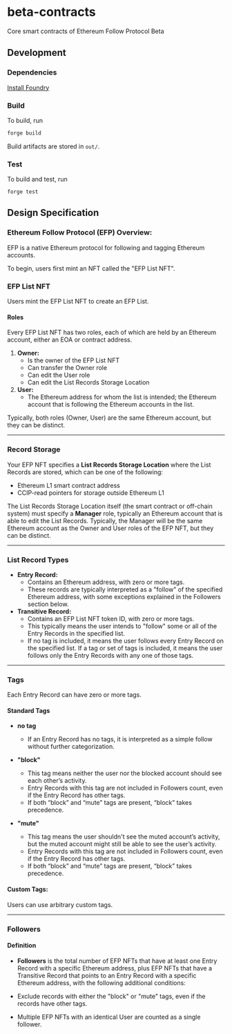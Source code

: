 # beta-contracts
Core smart contracts of Ethereum Follow Protocol Beta

## Development

### Dependencies
[Install Foundry](https://book.getfoundry.sh/getting-started/installation)

### Build
To build, run
```bash
forge build
```

Build artifacts are stored in `out/`.

### Test
To build and test, run
```
forge test
```

## Design Specification

### Ethereum Follow Protocol (EFP) Overview:

EFP is a native Ethereum protocol for following and tagging Ethereum accounts.

To begin, users first mint an NFT called the "EFP List NFT".

### EFP List NFT

Users mint the EFP List NFT to create an EFP List.

#### Roles
Every EFP List NFT has two roles, each of which are held by an Ethereum account, either an EOA or contract address.

1. **Owner:**
   - Is the owner of the EFP List NFT
   - Can transfer the Owner role
   - Can edit the User role
   - Can edit the List Records Storage Location
2. **User:**
   - The Ethereum address for whom the list is intended; the Ethereum account that is following the Ethereum accounts in the list.

Typically, both roles (Owner, User) are the same Ethereum account, but they can be distinct.

---

### Record Storage

Your EFP NFT specifies a **List Records Storage Location** where the List Records are stored, which can be one of the following:
  * Ethereum L1 smart contract address
  * CCIP-read pointers for storage outside Ethereum L1

The List Records Storage Location itself (the smart contract or off-chain system) must specify a **Manager** role, typically an Ethereum account that is able to edit the List Records. Typically, the Manager will be the same Ethereum account as the Owner and User roles of the EFP NFT, but they can be distinct.

---

### List Record Types

* **Entry Record:**
   - Contains an Ethereum address, with zero or more tags.
   - These records are typically interpreted as a "follow" of the specified Ethereum address, with some exceptions explained in the Followers section below.
* **Transitive Record:**
   - Contains an EFP List NFT token ID, with zero or more tags.
   - This typically means the user intends to "follow" some or all of the Entry Records in the specified list.
   - If no tag is included, it means the user follows every Entry Record on the specified list. If a tag or set of tags is included, it means the user follows only the Entry Records with any one of those tags.

---

### Tags

Each Entry Record can have zero or more tags.

#### Standard Tags
- **no tag**
  - If an Entry Record has no tags, it is interpreted as a simple follow without further categorization.

- **"block"**
  - This tag means neither the user nor the blocked account should see each other’s activity.
  - Entry Records with this tag are not included in Followers count, even if the Entry Record has other tags.
  - If both “block” and “mute” tags are present, “block” takes precedence.

- **"mute"**
  - This tag means the user shouldn't see the muted account’s activity, but the muted account might still be able to see the user’s activity.
  - Entry Records with this tag are not included in Followers count, even if the Entry Record has other tags.
  - If both “block” and “mute” tags are present, “block” takes precedence.

#### Custom Tags:
Users can use arbitrary custom tags.

---

### Followers

#### Definition
- **Followers** is the total number of EFP NFTs that have at least one Entry Record with a specific Ethereum address, plus EFP NFTs that have a Transitive Record that points to an Entry Record with a specific Ethereum address, with the following additional conditions:

- Exclude records with either the "block" or "mute" tags, even if the records have other tags.
- Multiple EFP NFTs with an identical User are counted as a single follower.
